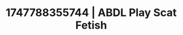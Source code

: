---
categories:
- Fantasy surrender
- Latina
- Bare skin
- Giantess fetish
- Hands in hair
image: /assets/images/1747788355744.jpg
layout: post
seo:
  description: Featured content with artistic Scat Fetish, ABDL Play. HD images available.
  keywords: Scat Fetish, ABDL Play
  og_image: /assets/images/1747788355744.jpg
  schema_type: VisualArtwork
tags:
- '#1747788355744'
- ABDL Play
- Scat Fetish
title: 1747788355744 | ABDL Play Scat Fetish
---